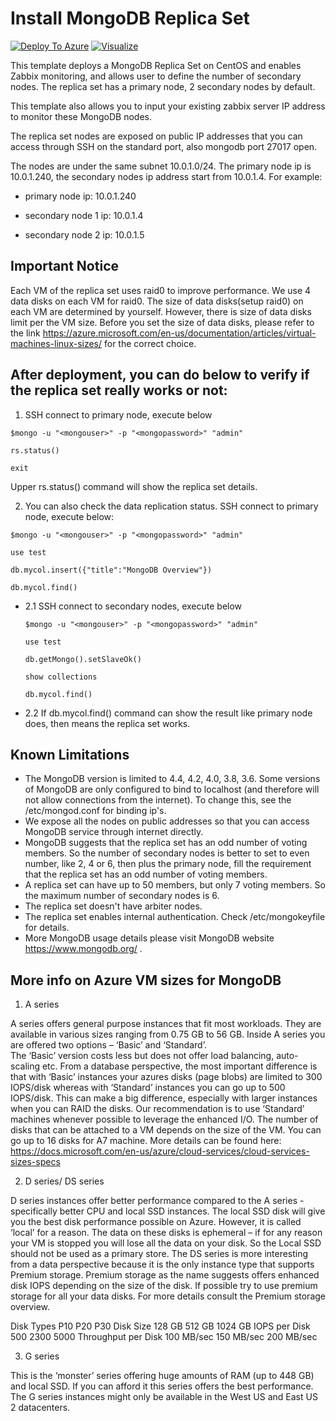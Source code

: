 # Install MongoDB Replica Set


[![Deploy To Azure](https://raw.githubusercontent.com/fischezdbd/azure-quickstart-templates/master/1-CONTRIBUTION-GUIDE/images/deploytoazure.svg?sanitize=true)](https://portal.azure.com/#create/Microsoft.Template/uri/https%3A%2F%2Fraw.githubusercontent.com%2Ffischezdbd%2Fazure-quickstart-templates%2Fmaster%2Fmongodb-replica-set-centos-ubuntu%2Fazuredeploy.json)
[![Visualize](https://raw.githubusercontent.com/fischezdbd/azure-quickstart-templates/master/1-CONTRIBUTION-GUIDE/images/visualizebutton.svg?sanitize=true)](http://armviz.io/#/?load=https%3A%2F%2Fraw.githubusercontent.com%2Ffischezdbd%2Fazure-quickstart-templates%2Fmaster%2Fmongodb-replica-set-centos-ubuntu%2Fazuredeploy.json)

This template deploys a MongoDB Replica Set on CentOS and enables Zabbix monitoring, and allows user to define the number of secondary nodes. The replica set has a primary node, 2 secondary nodes by default.

This template also allows you to input your existing zabbix server IP address to monitor these MongoDB nodes.

The replica set nodes are exposed on public IP addresses that you can access through SSH on the standard port, also mongodb port 27017 open.

The nodes are under the same subnet 10.0.1.0/24. The primary node ip is 10.0.1.240, the secondary nodes ip address start from 10.0.1.4. For example:

- primary node ip: 10.0.1.240

- secondary node 1 ip: 10.0.1.4

- secondary node 2 ip: 10.0.1.5

## Important Notice
Each VM of the replica set uses raid0 to improve performance. We use 4 data disks on each VM for raid0. The size of data disks(setup raid0) on each VM are determined by yourself. However, there is size of data disks limit per the VM size. Before you set the size of data disks, please refer to the link https://azure.microsoft.com/en-us/documentation/articles/virtual-machines-linux-sizes/ for the correct choice.

## After deployment, you can do below to verify if the replica set really works or not:

1. SSH connect to primary node, execute below
  ```
  $mongo -u "<mongouser>" -p "<mongopassword>" "admin"

  rs.status()

  exit
  ```

  Upper rs.status() command will show the replica set details. 

2. You can also check the data replication status. SSH connect to primary node, execute below:
  ```
  $mongo -u "<mongouser>" -p "<mongopassword>" "admin"

  use test

  db.mycol.insert({"title":"MongoDB Overview"})

  db.mycol.find()
  ```

- 2.1 SSH connect to secondary nodes, execute below
  ```
  $mongo -u "<mongouser>" -p "<mongopassword>" "admin"

  use test

  db.getMongo().setSlaveOk()

  show collections

  db.mycol.find()
  ```

- 2.2 If db.mycol.find() command can show the result like primary node does, then means the replica set works.

## Known Limitations
- The MongoDB version is limited to 4.4, 4.2, 4.0, 3.8, 3.6. Some versions of MongoDB are only configured to bind to localhost (and therefore will not allow connections from the internet). To change this, see the /etc/mongod.conf for binding ip's.
- We expose all the nodes on public addresses so that you can access MongoDB service through internet directly.
- MongoDB suggests that the replica set has an odd number of voting members. So the number of secondary nodes is better to set to even number, like 2, 4 or 6, then plus the primary node, fill the requirement that the replica set has an odd number of voting members.
- A replica set can have up to 50 members, but only 7 voting members. So the maximum number of secondary nodes is 6.
- The replica set doesn't have arbiter nodes.
- The replica set enables internal authentication. Check /etc/mongokeyfile for details.
- More MongoDB usage details please visit MongoDB website https://www.mongodb.org/ .

## More info on Azure VM sizes for MongoDB
1.  A  series

A series offers general purpose instances that fit most workloads. They are available in various sizes ranging from 0.75 GB to 56 GB. 
Inside A series you are offered two options – ‘Basic’ and ‘Standard’.  
The ‘Basic’ version costs less but does not offer load balancing, auto-scaling etc. 
From a database perspective, the most important difference is that with ‘Basic’ instances your azures disks (page blobs) are limited to 300 IOPS/disk whereas with ‘Standard’ instances you can go up to 500 IOPS/disk. 
This can make a big difference, especially with larger instances when you can RAID the disks. 
Our recommendation is to use ‘Standard’ machines whenever possible to leverage the enhanced I/O. 
The number of disks that can be attached to a VM depends on the size of the VM. 
You can go up to 16 disks for  A7 machine. More details can be found here: https://docs.microsoft.com/en-us/azure/cloud-services/cloud-services-sizes-specs

2.  D series/ DS series

D series instances offer better performance compared to the A series  - specifically better CPU and local SSD instances. 
The local SSD disk will give you the best disk performance possible on Azure. 
However, it is called ‘local’ for a reason. 
The data on these disks is ephemeral – if for any reason your VM is stopped you will lose all the data on your disk. 
So the Local SSD should not be used as a primary store. 
The DS series is more interesting from a data perspective because it is the only instance type that supports Premium storage. 
Premium storage as the name suggests offers enhanced disk IOPS depending on the size of the disk. 
If possible try to use premium storage for all your data disks. For more details consult the Premium storage overview.

Disk Types	P10	P20	P30
Disk Size	128 GB	512 GB	1024 GB
IOPS per Disk	500	2300	5000
Throughput per Disk	100 MB/sec	150 MB/sec	200 MB/sec

3.  G series

This is the ‘monster’ series offering huge amounts of RAM (up to 448 GB) and local SSD. 
If you can afford it this series offers the best performance.  
The G series instances might only be available in the West US and East US 2 datacenters.
